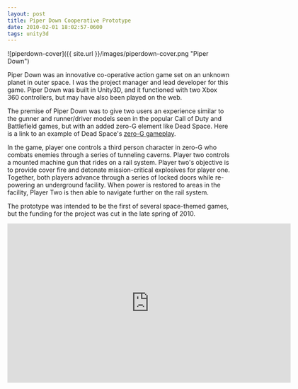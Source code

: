 ```yaml
---
layout: post
title: Piper Down Cooperative Prototype
date: 2010-02-01 18:02:57-0600
tags: unity3d
---
```


![piperdown-cover]({{ site.url }}/images/piperdown-cover.png "Piper Down")

Piper Down was an innovative co-operative action game set on an unknown planet in outer space. I was the project manager and lead developer for this game. Piper Down was built in Unity3D, and it functioned with two Xbox 360 controllers, but may have also been played on the web.

The premise of Piper Down was to give two users an experience similar to the gunner and runner/driver models seen in the popular Call of Duty and Battlefield games, but with an added zero-G element like Dead Space. Here is a link to an example of Dead Space's [zero-G gameplay](https://www.youtube.com/watch?v=pdk9PsOqbdQ).

In the game, player one controls a third person character in zero-G who combats enemies through a series of tunneling caverns. Player two controls a mounted machine gun that rides on a rail system. Player two's objective is to provide cover fire and detonate mission-critical explosives for player one. Together, both players advance through a series of locked doors while re-powering an underground facility. When power is restored to areas in the facility, Player Two is then able to navigate further on the rail system.

The prototype was intended to be the first of several space-themed games, but the funding for the project was cut in the late spring of 2010.

<div class="video-wrapper">
	<iframe width="640" height="360" src="https://www.youtube.com/embed/7HQzj_HhdQI" frameborder="0" allowfullscreen></iframe>
</div>
